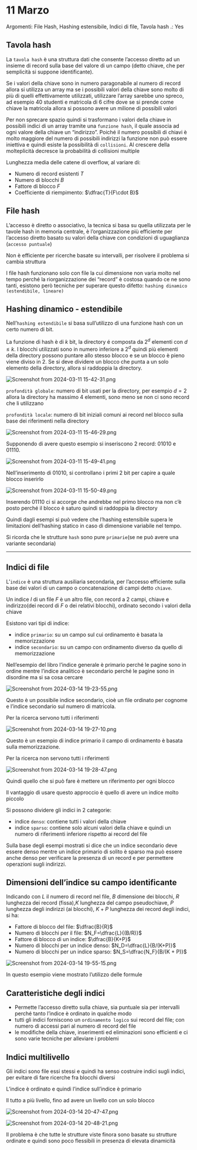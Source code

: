 # 11 Marzo

Argomenti: File Hash, Hashing estensibile, Indici di file, Tavola hash
.: Yes

## Tavola hash

La `tavola hash` è una struttura dati che consente l’accesso diretto ad un insieme di record sulla base del valore di un campo (detto chiave, che per semplicità si suppone identificante).

Se i valori della chiave sono in numero paragonabile al numero di record allora si utilizza un array ma se i possibili valori della chiave sono molto di più di quelli effettivamente utilizzati, utilizzare l’array sarebbe uno spreco, ad esempio 40 studenti e matricola di 6 cifre dove se si prende come chiave la matricola allora si possono avere un milione di possibili valori

Per non sprecare spazio quindi si trasformano i valori della chiave in possibili indici di un array tramite una `funzione hash`, il quale associa ad ogni valore della chiave un “indirizzo”. Poiché il numero possibili di chiavi è molto maggiore del numero di possibili indirizzi la funzione non può essere iniettiva e quindi esiste la possibilità di `collisioni`. Al crescere della molteplicità decresce la probabilità di collisioni multiple

Lunghezza media delle catene di overflow, al variare di:

- Numero di record esistenti $T$
- Numero di blocchi $B$
- Fattore di blocco $F$
- Coefficiente di riempimento: $\dfrac{T}{F\cdot B}$

## File hash

L’accesso è diretto o associativo, la tecnica si basa su quella utilizzata per le tavole hash in memoria centrale, è l’organizzazione più efficiente per l’accesso diretto basato su valori della chiave con condizioni di uguaglianza (`accesso puntuale`)

Non è efficiente per ricerche basate su intervalli, per risolvere il problema si cambia struttura

I file hash funzionano solo con file la cui dimensione non varia molto nel tempo perché la riorganizzazione dei “record” è costosa quando ce ne sono tanti, esistono però tecniche per superare questo difetto: `hashing dinamico (estendibile, lineare)`

## Hashing dinamico - estendibile

Nell’`hashing estendibile` si basa sull’utilizzo di una funzione hash con un certo numero di bit.

La funzione di hash è di $k$ bit, la directory é composta da $2^d$ elementi con $d\le k$. I blocchi utilizzati sono in numero inferiore a $2^d$ quindi più elementi della directory possono puntare allo stesso blocco e se un blocco è pieno viene diviso in 2. Se si deve dividere un blocco che punta a un solo elemento della directory, allora si raddoppia la directory.

![Screenshot from 2024-03-11 15-42-31.png](Screenshot_from_2024-03-11_15-42-31.png)

`profondità globale`:  numero di bit usati per la directory, per esempio $d=2$ allora la directory ha massimo 4 elementi, sono meno se non ci sono record che li utilizzano

`profondità locale`: numero di bit iniziali comuni ai record nel blocco sulla base dei riferimenti nella directory

![Screenshot from 2024-03-11 15-46-29.png](Screenshot_from_2024-03-11_15-46-29.png)

Supponendo di avere questo esempio si inseriscono 2 record: $01010$ e $01110$.

![Screenshot from 2024-03-11 15-49-41.png](Screenshot_from_2024-03-11_15-49-41.png)

Nell’inserimento di $01010$, si controllano i primi 2 bit per capire a quale blocco inserirlo

![Screenshot from 2024-03-11 15-50-49.png](Screenshot_from_2024-03-11_15-50-49.png)

Inserendo $01110$ ci si accorge che andrebbe nel primo blocco ma non c’è posto perché il blocco è saturo quindi si raddoppia la directory

Quindi dagli esempi si può vedere che l’hashing estensibile supera le limitazioni dell’hashing statico in caso di dimensione variabile nel tempo.

Si ricorda che le strutture `hash` sono pure `primarie`(se ne può avere una variante secondaria)

---

## Indici di file

L’`indice` è una struttura ausiliaria secondaria, per l’accesso efficiente sulla base dei valori di un campo o concatenazione di campi detto `chiave`.

Un indice $I$ di un file $F$ è un altro file, con record a 2 campi, chiave e indirizzo(dei record di $F$ o dei relativi blocchi), ordinato secondo i valori della chiave

Esistono vari tipi di indice:

- indice `primario`: su un campo sul cui ordinamento è basata la memorizzazione
- indice `secondario`: su un campo con ordinamento diverso da quello di memorizzazione

Nell’esempio del libro l’indice generale è primario perché le pagine sono in ordine mentre l’indice analitico è secondario perché le pagine sono in disordine ma si sa cosa cercare

![Screenshot from 2024-03-14 19-23-55.png](Screenshot_from_2024-03-14_19-23-55.png)

Questo è un possibile indice secondario, cioè un file ordinato per cognome e l’indice secondario sul numero di matricola.

Per la ricerca servono tutti i riferimenti

![Screenshot from 2024-03-14 19-27-10.png](Screenshot_from_2024-03-14_19-27-10.png)

Questo è un esempio di indice primario il campo di ordinamento è basata sulla memorizzazione.

Per la ricerca non servono tutti i riferimenti

![Screenshot from 2024-03-14 19-28-47.png](Screenshot_from_2024-03-14_19-28-47.png)

Quindi quello che si può fare è mettere un riferimento per ogni blocco

Il vantaggio di usare questo approccio è quello di avere un indice molto piccolo

Si possono dividere gli indici in 2 categorie:

- indice `denso`: contiene tutti i valori della chiave
- indice `sparso`: contiene solo alcuni valori della chiave e quindi un numero di riferimenti inferiore rispetto ai record del file

Sulla base degli esempi mostrati si dice che un indice secondario deve essere denso mentre un indice primario di solito è sparso ma può essere anche denso per verificare la presenza di un record e per permettere operazioni sugli indirizzi.

## Dimensioni dell’indice su campo identificante

Indicando con $L$ il numero di record nel file, $B$ dimensione dei blocchi, $R$ lunghezza dei record (fissa),$K$ lunghezza del campo pseudochiave, $P$ lunghezza degli indirizzi (ai blocchi), $K+P$ lunghezza dei record degli indici, si ha:

- Fattore di blocco del file: $\dfrac{B}{R}$
- Numero di blocchi per il file: $N_F=\dfrac{L}{(B/R)}$
- Fattore di blocco di un indice: $\dfrac{B}{K+P}$
- Numero di blocchi per un indice denso: $N_D=\dfrac{L}{B/(K+P)}$
- Numero di blocchi per un indice sparso: $N_S=\dfrac{N_F}{B/(K + P)}$

![Screenshot from 2024-03-14 19-55-15.png](Screenshot_from_2024-03-14_19-55-15.png)

In questo esempio viene mostrato l’utilizzo delle formule

## Caratteristiche degli indici

- Permette l’accesso diretto sulla chiave, sia puntuale sia per intervalli perché tanto l’indice è ordinato in qualche modo
- tutti gli indici forniscono un `ordinamento logico` sui record del file; con numero di accessi pari al numero di record del file
- le modifiche della chiave, inserimenti ed eliminazioni sono efficienti e ci sono varie tecniche per alleviare i problemi

## Indici multilivello

Gli indici sono file essi stessi e quindi ha senso costruire indici sugli indici, per evitare di fare ricerche fra blocchi diversi

L’indice è ordinato e quindi l’indice sull’indice è primario

Il tutto a più livello, fino ad avere un livello con un solo blocco

![Screenshot from 2024-03-14 20-47-47.png](Screenshot_from_2024-03-14_20-47-47.png)

![Screenshot from 2024-03-14 20-48-21.png](Screenshot_from_2024-03-14_20-48-21.png)

Il problema è che tutte le strutture viste finora sono basate su strutture ordinate e quindi sono poco flessibili in presenza di elevata dinamicità